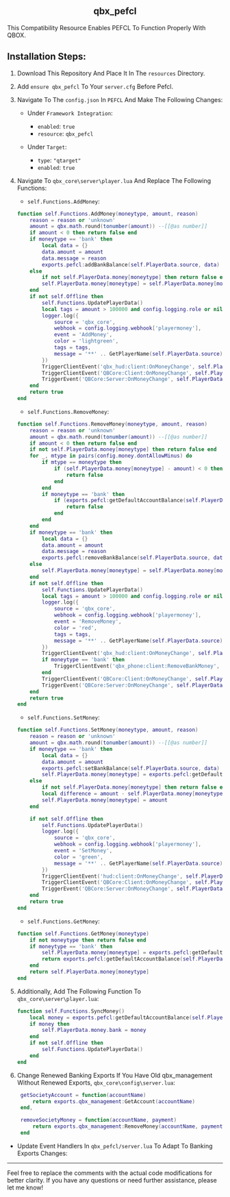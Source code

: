 <h2 align="center">qbx_pefcl</h2>
This Compatibility Resource Enables PEFCL To Function Properly With QBOX.

## Installation Steps:

1. Download This Repository And Place It In The `resources` Directory.
2. Add `ensure qbx_pefcl` To Your `server.cfg` Before Pefcl.
3. Navigate To The `config.json` In `PEFCL` And Make The Following Changes:

    - Under `Framework Integration`:
        - `enabled`: `true`
        - `resource`: `qbx_pefcl`

    - Under `Target`:
        - `type`: `"qtarget"`
        - `enabled`: `true`

4. Navigate To `qbx_core\server\player.lua` And Replace The Following Functions:

    - `self.Functions.AddMoney`:

    ```lua
    function self.Functions.AddMoney(moneytype, amount, reason)
        reason = reason or 'unknown'
        amount = qbx.math.round(tonumber(amount)) --[[@as number]]
        if amount < 0 then return false end
        if moneytype == 'bank' then
            local data = {}
            data.amount = amount
            data.message = reason
            exports.pefcl:addBankBalance(self.PlayerData.source, data)
        else
            if not self.PlayerData.money[moneytype] then return false end
            self.PlayerData.money[moneytype] = self.PlayerData.money[moneytype] + amount
        end
        if not self.Offline then
            self.Functions.UpdatePlayerData()
            local tags = amount > 100000 and config.logging.role or nil
            logger.log({
                source = 'qbx_core',
                webhook = config.logging.webhook['playermoney'],
                event = 'AddMoney',
                color = 'lightgreen',
                tags = tags,
                message = '**' .. GetPlayerName(self.PlayerData.source) .. ' (citizenid: ' .. self.PlayerData.citizenid .. ' | id: ' .. self.PlayerData.source .. ')** $' .. amount .. ' (' .. moneytype .. ') added, new ' .. moneytype .. ' balance: ' .. self.PlayerData.money[moneytype] .. ' reason: ' .. reason,
            })
            TriggerClientEvent('qbx_hud:client:OnMoneyChange', self.PlayerData.source, moneytype, amount, false)
            TriggerClientEvent('QBCore:Client:OnMoneyChange', self.PlayerData.source, moneytype, amount, "add", reason)
            TriggerEvent('QBCore:Server:OnMoneyChange', self.PlayerData.source, moneytype, amount, "add", reason)
        end
        return true
    end
    ```

    - `self.Functions.RemoveMoney`:

    ```lua
    function self.Functions.RemoveMoney(moneytype, amount, reason)
        reason = reason or 'unknown'
        amount = qbx.math.round(tonumber(amount)) --[[@as number]]
        if amount < 0 then return false end
        if not self.PlayerData.money[moneytype] then return false end
        for _, mtype in pairs(config.money.dontAllowMinus) do
            if mtype == moneytype then
                if (self.PlayerData.money[moneytype] - amount) < 0 then
                    return false
                end
            end
            if moneytype == 'bank' then
                if (exports.pefcl:getDefaultAccountBalance(self.PlayerData.source).data - amount) < 0 then
                    return false
                end
            end
        end
        if moneytype == 'bank' then
            local data = {}
            data.amount = amount
            data.message = reason
            exports.pefcl:removeBankBalance(self.PlayerData.source, data)
        else
            self.PlayerData.money[moneytype] = self.PlayerData.money[moneytype] - amount
        end
        if not self.Offline then
            self.Functions.UpdatePlayerData()
            local tags = amount > 100000 and config.logging.role or nil
            logger.log({
                source = 'qbx_core',
                webhook = config.logging.webhook['playermoney'],
                event = 'RemoveMoney',
                color = 'red',
                tags = tags,
                message = '**' .. GetPlayerName(self.PlayerData.source) .. ' (citizenid: ' .. self.PlayerData.citizenid .. ' | id: ' .. self.PlayerData.source .. ')** $' .. amount .. ' (' .. moneytype .. ') removed, new ' .. moneytype .. ' balance: ' .. self.PlayerData.money[moneytype] .. ' reason: ' .. reason,
            })
            TriggerClientEvent('qbx_hud:client:OnMoneyChange', self.PlayerData.source, moneytype, amount, true)
            if moneytype == 'bank' then
                TriggerClientEvent('qbx_phone:client:RemoveBankMoney', self.PlayerData.source, amount)
            end
            TriggerClientEvent('QBCore:Client:OnMoneyChange', self.PlayerData.source, moneytype, amount, "remove", reason)
            TriggerEvent('QBCore:Server:OnMoneyChange', self.PlayerData.source, moneytype, amount, "remove", reason)
        end
        return true
    end
    ```

    - `self.Functions.SetMoney`:

    ```lua
    function self.Functions.SetMoney(moneytype, amount, reason)
        reason = reason or 'unknown'
        amount = qbx.math.round(tonumber(amount)) --[[@as number]]
        if moneytype == 'bank' then
            local data = {}
            data.amount = amount
            exports.pefcl:setBankBalance(self.PlayerData.source, data)
            self.PlayerData.money[moneytype] = exports.pefcl:getDefaultAccountBalance(self.PlayerData.source).data or 0
        else
            if not self.PlayerData.money[moneytype] then return false end
            local difference = amount - self.PlayerData.money[moneytype]
            self.PlayerData.money[moneytype] = amount
        end

        if not self.Offline then
            self.Functions.UpdatePlayerData()
            logger.log({
                source = 'qbx_core',
                webhook = config.logging.webhook['playermoney'],
                event = 'SetMoney',
                color = 'green',
                message = '**' .. GetPlayerName(self.PlayerData.source) .. ' (citizenid: ' .. self.PlayerData.citizenid .. ' | id: ' .. self.PlayerData.source .. ')** $' .. amount .. ' (' .. moneytype .. ') set, new ' .. moneytype .. ' balance: ' .. self.PlayerData.money[moneytype] .. ' reason: ' .. reason,
            })
            TriggerClientEvent('hud:client:OnMoneyChange', self.PlayerData.source, moneytype, math.abs(difference), difference < 0)
            TriggerClientEvent('QBCore:Client:OnMoneyChange', self.PlayerData.source, moneytype, amount, "set", reason)
            TriggerEvent('QBCore:Server:OnMoneyChange', self.PlayerData.source, moneytype, amount, "set", reason)
        end
        return true
    end
    ```

    - `self.Functions.GetMoney`:

    ```lua
    function self.Functions.GetMoney(moneytype)
        if not moneytype then return false end
        if moneytype == 'bank' then
            self.PlayerData.money[moneytype] = exports.pefcl:getDefaultAccountBalance(self.PlayerData.source).data or 0
            return exports.pefcl:getDefaultAccountBalance(self.PlayerData.source).data
        end
        return self.PlayerData.money[moneytype]
    end
    ```

5. Additionally, Add The Following Function To `qbx_core\server\player.lua`:

    ```lua
    function self.Functions.SyncMoney() 
        local money = exports.pefcl:getDefaultAccountBalance(self.PlayerData.source).data
        if money then
            self.PlayerData.money.bank = money
        end
        if not self.Offline then
            self.Functions.UpdatePlayerData()
        end
    end
    ```
6. Change Renewed Banking Exports If You Have Old qbx_management Without Renewed Exports, `qbx_core\config\server.lua`:
   ```lua
    getSocietyAccount = function(accountName)
        return exports.qbx_management:GetAccount(accountName)
    end,

    removeSocietyMoney = function(accountName, payment)
        return exports.qbx_management:RemoveMoney(accountName, payment)
    end
   ```
- Update Event Handlers In `qbx_pefcl/server.lua` To Adapt To Banking Exports Changes:
- - - - - - - - - - - -
Feel free to replace the comments with the actual code modifications for better clarity. If you have any questions or need further assistance, please let me know!

